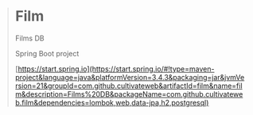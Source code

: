 > # Film
> Films DB
> 
> Spring Boot project 
> 
> [https://start.spring.io](https://start.spring.io/#!type=maven-project&language=java&platformVersion=3.4.3&packaging=jar&jvmVersion=21&groupId=com.github.cultivateweb&artifactId=film&name=film&description=Films%20DB&packageName=com.github.cultivateweb.film&dependencies=lombok,web,data-jpa,h2,postgresql)